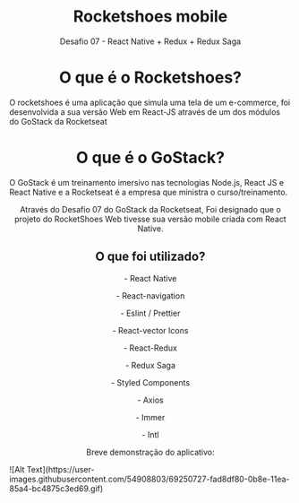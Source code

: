  <h1 align="center">Rocketshoes mobile</h1>
 <p align="center">Desafio 07 - React Native + Redux + Redux Saga</p>
 
 <h1 align="center"> O que é o Rocketshoes?</h1>
 O rocketshoes é uma aplicação que simula uma tela de um e-commerce, foi desenvolvida a sua versão Web em React-JS através de um dos módulos do GoStack da Rocketseat
 
 <h1 align="center">O que é o GoStack?</h1>
 O GoStack é um treinamento imersivo nas tecnologias Node.js, React JS e React Native e a Rocketseat é a empresa que ministra o curso/treinamento.
 
 <p align="center">
  Através do Desafio 07 do GoStack da Rocketseat, Foi designado que o projeto do RocketShoes Web tivesse sua versão mobile criada com React Native.
  
  <h2 align="center">O que foi utilizado?   </h2>
  
  <p align="center">- React Native</p>
  <p align="center">-  React-navigation</p>
  <p align="center">- Eslint / Prettier</p>
  <p align="center">- React-vector Icons</p>
  <p align="center">- React-Redux</p>
  <p align="center">- Redux Saga</p>
  <p align="center">- Styled Components</p>
  <p align="center">- Axios</p>
  <p align="center">- Immer</p>
  <p align="center">- Intl</p>

 
 <p align="center">Breve demonstração do aplicativo:</p>
![Alt Text](https://user-images.githubusercontent.com/54908803/69250727-fad8df80-0b8e-11ea-85a4-bc4875c3ed69.gif)



